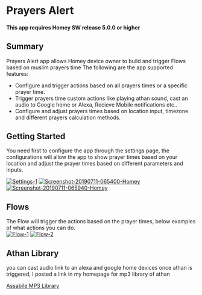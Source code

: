 ﻿# Prayers Alert
 
#### This app requires Homey SW release 5.0.0 or higher

## Summary
Prayers Alert app allows Homey device owner to build and trigger Flows based on muslim prayers time
The following are the app supported features:
* Configure and trigger actions based on all prayers times or a specific prayer time.
* Trigger prayers time custom actions like playing athan sound, cast an audio to Google home or Alexa, Recieve Mobile notifications etc..
* Configure and adjust prayers times based on location input, timezone and different prayers calculation methods.
## Getting Started
You need first to configure the app through the settings page, the configurations will allow the app to show prayer times based on your location and adjust the prayer times based on different parameters and inputs.

<a href="https://imgbb.com/"><img src="https://i.ibb.co/JrWY3fx/Settings-1.jpg" alt="Settings-1" border="0"></a>
<a href="https://imgbb.com/"><img src="https://i.ibb.co/n7ZkSxt/Screenshot-20190711-065400-Homey.jpg" alt="Screenshot-20190711-065400-Homey" border="0"></a>
<a href="https://imgbb.com/"><img src="https://i.ibb.co/jZ4Bw5G/Screenshot-20190711-065940-Homey.jpg" alt="Screenshot-20190711-065940-Homey" border="0"></a>

## Flows
The Flow will trigger the actions based on the prayer times, below examples of what actions you can do.
<br/>
<a href="https://imgbb.com/"><img src="https://i.ibb.co/JmprTzF/Flow-1.jpg" alt="Flow-1" border="0" /></a>
<a href="https://imgbb.com/"><img src="https://i.ibb.co/tJpQV8G/Flow-2.jpg" alt="Flow-2" border="0"></a>

## Athan Library
you can cast audio link to an alexa and google home devices once athan is triggered, I posted a link in my homepage for mp3 library of athan

<a href="http://www.assabile.com/adhan-call-prayer" > Assabile MP3 Library </a>